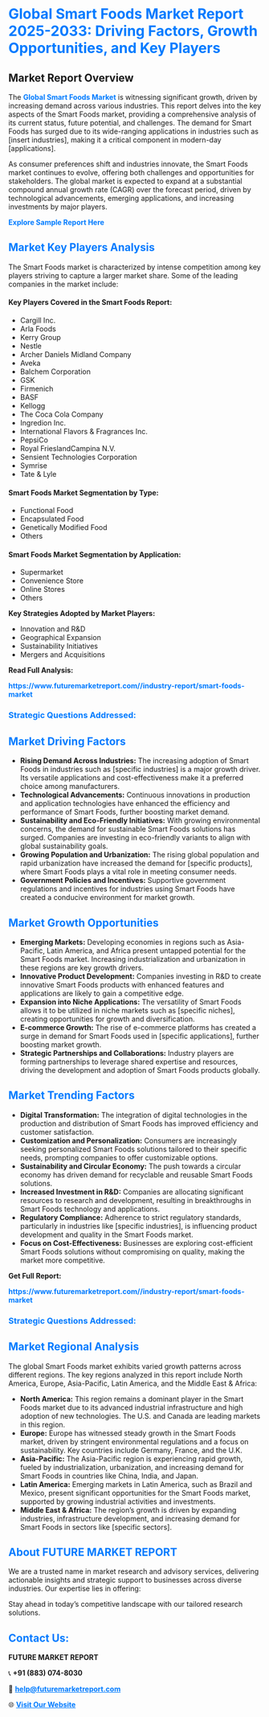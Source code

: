 <h1 style="color: #007BFF;">Global Smart Foods Market Report 2025-2033: Driving Factors, Growth Opportunities, and Key Players</h1>

<section id="overview">
<h2>Market Report Overview</h2>
<p>The <a href="https://www.futuremarketreport.com//industry-report/smart-foods-market" style="color: #007BFF; text-decoration: none;"><strong>Global Smart Foods Market</strong></a> is witnessing significant growth, driven by increasing demand across various industries. This report delves into the key aspects of the Smart Foods market, providing a comprehensive analysis of its current status, future potential, and challenges. The demand for Smart Foods has surged due to its wide-ranging applications in industries such as [insert industries], making it a critical component in modern-day [applications].</p>
<p>As consumer preferences shift and industries innovate, the Smart Foods market continues to evolve, offering both challenges and opportunities for stakeholders. The global market is expected to expand at a substantial compound annual growth rate (CAGR) over the forecast period, driven by technological advancements, emerging applications, and increasing investments by major players.</p>
</section>

<section id="overview">
<p><a href="https://www.futuremarketreport.com//request-sample/reportId=91446" style="color: #007BFF; text-decoration: none;"><strong>Explore Sample Report Here</strong></a></p>
</section>

<section id="key-players">
<h2 style="color: #007BFF;">Market Key Players Analysis</h2>
<p>The Smart Foods market is characterized by intense competition among key players striving to capture a larger market share. Some of the leading companies in the market include:</p>
<h4>Key Players Covered in the Smart Foods Report:</h4>
<ul><li>Cargill Inc.</li><li>Arla Foods</li><li>Kerry Group</li><li>Nestle</li><li>Archer Daniels Midland Company</li><li>Aveka</li><li>Balchem Corporation</li><li>GSK</li><li>Firmenich</li><li>BASF</li><li>Kellogg</li><li>The Coca Cola Company</li><li>Ingredion Inc.</li><li>International Flavors &amp; Fragrances Inc.</li><li>PepsiCo</li><li>Royal FrieslandCampina N.V.</li><li>Sensient Technologies Corporation</li><li>Symrise</li><li>Tate &amp; Lyle</li></ul>
<h4>Smart Foods Market Segmentation by Type:</h4>
<ul><li>Functional Food</li><li>Encapsulated Food</li><li>Genetically Modified Food</li><li>Others</li></ul>

<h4>Smart Foods Market Segmentation by Application:</h4>
<ul><li>Supermarket</li><li>Convenience Store</li><li>Online Stores</li><li>Others</li></ul>
<p><strong>Key Strategies Adopted by Market Players:</strong></p>
<ul>
<li>Innovation and R&D</li>
<li>Geographical Expansion</li>
<li>Sustainability Initiatives</li>
<li>Mergers and Acquisitions</li>
</ul>
</section>

<section>
<p><strong>Read Full Analysis: </strong></p><a href="https://www.futuremarketreport.com//industry-report/smart-foods-market" style="color: #007BFF; text-decoration: none;"><strong>https://www.futuremarketreport.com//industry-report/smart-foods-market</strong></a>
<h3 style="color: #007BFF;">Strategic Questions Addressed:</h3>
</section>

<section id="driving-factors">
<h2 style="color: #007BFF;">Market Driving Factors</h2>
<ul>
<li><strong>Rising Demand Across Industries:</strong> The increasing adoption of Smart Foods in industries such as [specific industries] is a major growth driver. Its versatile applications and cost-effectiveness make it a preferred choice among manufacturers.</li>
<li><strong>Technological Advancements:</strong> Continuous innovations in production and application technologies have enhanced the efficiency and performance of Smart Foods, further boosting market demand.</li>
<li><strong>Sustainability and Eco-Friendly Initiatives:</strong> With growing environmental concerns, the demand for sustainable Smart Foods solutions has surged. Companies are investing in eco-friendly variants to align with global sustainability goals.</li>
<li><strong>Growing Population and Urbanization:</strong> The rising global population and rapid urbanization have increased the demand for [specific products], where Smart Foods plays a vital role in meeting consumer needs.</li>
<li><strong>Government Policies and Incentives:</strong> Supportive government regulations and incentives for industries using Smart Foods have created a conducive environment for market growth.</li>
</ul>
</section>

<section id="growth-opportunities">
<h2 style="color: #007BFF;">Market Growth Opportunities</h2>
<ul>
<li><strong>Emerging Markets:</strong> Developing economies in regions such as Asia-Pacific, Latin America, and Africa present untapped potential for the Smart Foods market. Increasing industrialization and urbanization in these regions are key growth drivers.</li>
<li><strong>Innovative Product Development:</strong> Companies investing in R&D to create innovative Smart Foods products with enhanced features and applications are likely to gain a competitive edge.</li>
<li><strong>Expansion into Niche Applications:</strong> The versatility of Smart Foods allows it to be utilized in niche markets such as [specific niches], creating opportunities for growth and diversification.</li>
<li><strong>E-commerce Growth:</strong> The rise of e-commerce platforms has created a surge in demand for Smart Foods used in [specific applications], further boosting market growth.</li>
<li><strong>Strategic Partnerships and Collaborations:</strong> Industry players are forming partnerships to leverage shared expertise and resources, driving the development and adoption of Smart Foods products globally.</li>
</ul>
</section>

<section id="trending-factors">
<h2 style="color: #007BFF;">Market Trending Factors</h2>
<ul>
<li><strong>Digital Transformation:</strong> The integration of digital technologies in the production and distribution of Smart Foods has improved efficiency and customer satisfaction.</li>
<li><strong>Customization and Personalization:</strong> Consumers are increasingly seeking personalized Smart Foods solutions tailored to their specific needs, prompting companies to offer customizable options.</li>
<li><strong>Sustainability and Circular Economy:</strong> The push towards a circular economy has driven demand for recyclable and reusable Smart Foods solutions.</li>
<li><strong>Increased Investment in R&D:</strong> Companies are allocating significant resources to research and development, resulting in breakthroughs in Smart Foods technology and applications.</li>
<li><strong>Regulatory Compliance:</strong> Adherence to strict regulatory standards, particularly in industries like [specific industries], is influencing product development and quality in the Smart Foods market.</li>
<li><strong>Focus on Cost-Effectiveness:</strong> Businesses are exploring cost-efficient Smart Foods solutions without compromising on quality, making the market more competitive.</li>
</ul>
</section>

<section>
<p><strong>Get Full Report: </strong></p><a href="https://www.futuremarketreport.com//industry-report/smart-foods-market" style="color: #007BFF; text-decoration: none;"><strong>https://www.futuremarketreport.com//industry-report/smart-foods-market</strong></a>
<h3 style="color: #007BFF;">Strategic Questions Addressed:</h3>
</section>


<section id="regional-analysis">
<h2 style="color: #007BFF;">Market Regional Analysis</h2>
<p>The global Smart Foods market exhibits varied growth patterns across different regions. The key regions analyzed in this report include North America, Europe, Asia-Pacific, Latin America, and the Middle East & Africa:</p>
<ul>
<li><strong>North America:</strong> This region remains a dominant player in the Smart Foods market due to its advanced industrial infrastructure and high adoption of new technologies. The U.S. and Canada are leading markets in this region.</li>
<li><strong>Europe:</strong> Europe has witnessed steady growth in the Smart Foods market, driven by stringent environmental regulations and a focus on sustainability. Key countries include Germany, France, and the U.K.</li>
<li><strong>Asia-Pacific:</strong> The Asia-Pacific region is experiencing rapid growth, fueled by industrialization, urbanization, and increasing demand for Smart Foods in countries like China, India, and Japan.</li>
<li><strong>Latin America:</strong> Emerging markets in Latin America, such as Brazil and Mexico, present significant opportunities for the Smart Foods market, supported by growing industrial activities and investments.</li>
<li><strong>Middle East & Africa:</strong> The region’s growth is driven by expanding industries, infrastructure development, and increasing demand for Smart Foods in sectors like [specific sectors].</li>
</ul>
</section>

<footer>
<h2 style="color: #007BFF;">About FUTURE MARKET REPORT</h2>
<p>We are a trusted name in market research and advisory services, delivering actionable insights and strategic support to businesses across diverse industries. Our expertise lies in offering:</p>

<p>Stay ahead in today’s competitive landscape with our tailored research solutions.</p>

<h2 style="color: #007BFF;">Contact Us:</h2>
<p><strong>FUTURE MARKET REPORT</strong></p>
<p>📞 <strong>+91 (883) 074-8030</strong></p>
<p>📧 <strong><a href="mailto:help@futuremarketreport.com" style="color: #007BFF;">help@futuremarketreport.com</a></strong></p>
<p>🌐 <strong><a href="https://www.futuremarketreport.com/" style="color: #007BFF;">Visit Our Website</a></strong></p>
</footer>